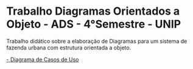# Trabalho Diagramas Orientados a Objeto - ADS - 4°Semestre - UNIP

<p> Trabalho didático sobre a elaboração de Diagramas para um sistema de fazenda urbana com estrutura orientada a objeto.</p>

 <a href=“(https://github.com/NiuanSouza/Trabalho-4-Semestre/tree/f389b72fb21ab1b709887203f25ed48200b9e53d/Diagramas%20de%20Caso%20de%20Uso)“> - Diagrama de Casos de Uso</a>
